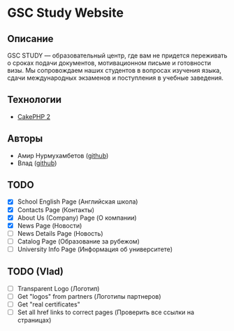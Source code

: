 # GSC Study Website

## Описание

GSC STUDY — образовательный центр, где вам не придется переживать о сроках подачи документов, мотивационном письме и готовности визы. Мы сопровождаем наших студентов в вопросах изучения языка, сдачи международных экзаменов и поступления в учебные заведения.

## Технологии

- [CakePHP 2](http://book.cakephp.org/2.0/en/index.html)

## Авторы

- Амир Нурмухамбетов ([github](https://github.com/Hereugo))
- Влад ([github](https://github.com/hectoxor))


## TODO

- [x] School English Page (Английская школа)
- [x] Contacts Page (Контакты)
- [x] About Us (Company) Page (О компании)
- [x] News Page (Новости)
- [ ] News Details Page (Новость)
- [ ] Catalog Page (Образование за рубежом)
- [ ] University Info Page (Информация об университете)

## TODO (Vlad)

- [ ] Transparent Logo (Логотип)
- [ ] Get "logos" from partners (Логотипы партнеров)
- [ ] Get "real certificates"
- [ ] Set all href links to correct pages (Проверить все ссылки на страницах)